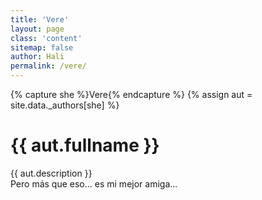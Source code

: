 ```yaml
---
title: 'Vere'
layout: page
class: 'content'
sitemap: false
author: Hali
permalink: /vere/
---
```


{% capture she %}Vere{% endcapture %}
{% assign aut = site.data._authors[she] %}
<p><h1 class="title is-4">{{ aut.fullname }}</h1></p>
{{ aut.description }}
<br>
Pero más que eso... es mi mejor amiga...
<i class="has-text-danger fas fa-heart"></i>

